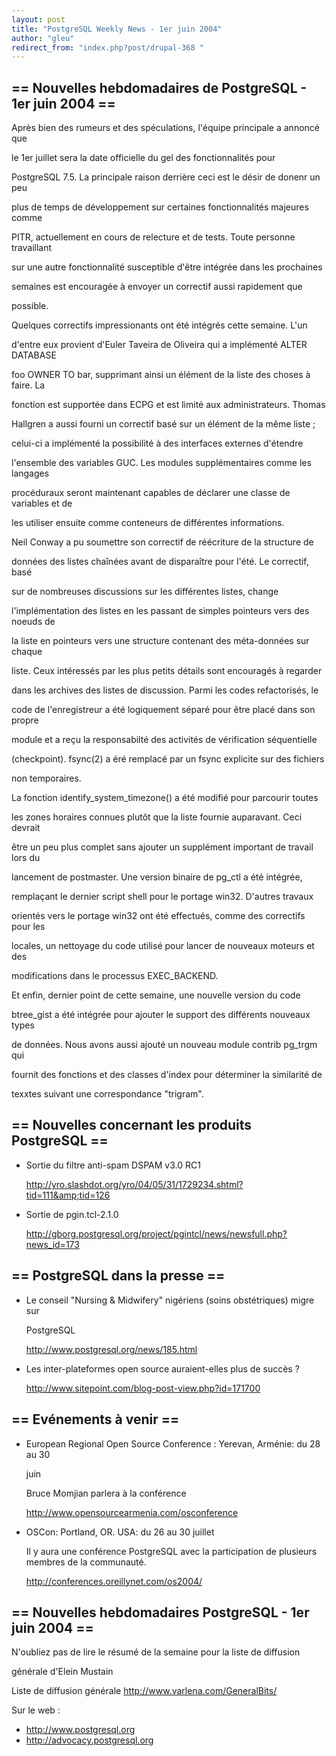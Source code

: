 ```yaml
---
layout: post
title: "PostgreSQL Weekly News - 1er juin 2004"
author: "gleu"
redirect_from: "index.php?post/drupal-368 "
---
```



<h2>== Nouvelles hebdomadaires de PostgreSQL - 1er juin 2004 ==</h2>

<p>Après bien des rumeurs et des spéculations, l'équipe principale a annoncé que

le 1er juillet sera la date officielle du gel des fonctionnalités pour

PostgreSQL 7.5. La principale raison derrière ceci est le désir de donenr un peu

plus de temps de développement sur certaines fonctionnalités majeures comme

PITR, actuellement en cours de relecture et de tests. Toute personne travaillant

sur une autre fonctionnalité susceptible d'être intégrée dans les prochaines

semaines est encouragée à envoyer un correctif aussi rapidement que

possible.

</p>

<p>Quelques correctifs impressionants ont été intégrés cette semaine. L'un

d'entre eux provient d'Euler Taveira de Oliveira qui a implémenté ALTER DATABASE

foo OWNER TO bar, supprimant ainsi un élément de la liste des choses à faire. La

fonction est supportée dans ECPG et est limité aux administrateurs. Thomas

Hallgren a aussi fourni un correctif basé sur un élément de la même liste&nbsp;;

celui-ci a implémenté la possibilité à des interfaces externes d'étendre

l'ensemble des variables GUC. Les modules supplémentaires comme les langages

procéduraux seront maintenant capables de déclarer une classe de variables et de

les utiliser ensuite comme conteneurs de différentes informations.</p>

<p>Neil Conway a pu soumettre son correctif de réécriture de la structure de

données des listes chaînées avant de disparaître pour l'été. Le correctif, basé

sur de nombreuses discussions sur les différentes listes, change

l'implémentation des listes en les passant de simples pointeurs vers des noeuds de

la liste en pointeurs vers une structure contenant des méta-données sur chaque

liste. Ceux intéressés par les plus petits détails sont encouragés à regarder

dans les archives des listes de discussion. Parmi les codes refactorisés, le

code de l'enregistreur a été logiquement séparé pour être placé dans son propre

module et a reçu la responsabilté des activités de vérification séquentielle

(checkpoint). fsync(2) a éré remplacé par un fsync explicite sur des fichiers

non temporaires.</p>

<p>La fonction identify_system_timezone() a été modifié pour parcourir toutes

les zones horaires connues plutôt que la liste fournie auparavant. Ceci devrait

être un peu plus complet sans ajouter un supplément important de travail lors du

lancement de postmaster. Une version binaire de pg_ctl a été intégrée,

remplaçant le dernier script shell pour le portage win32. D'autres travaux

orientés vers le portage win32 ont été effectués, comme des correctifs pour les

locales, un nettoyage du code utilisé pour lancer de nouveaux moteurs et des

modifications dans le processus EXEC_BACKEND.</p>

<p>Et enfin, dernier point de cette semaine, une nouvelle version du code

btree_gist a été intégrée pour ajouter le support des différents nouveaux types

de données. Nous avons aussi ajouté un nouveau module contrib pg_trgm qui

fournit des fonctions et des classes d'index pour déterminer la similarité de

texxtes suivant une correspondance "trigram".</p>

<!--more-->


<h2>== Nouvelles concernant les produits PostgreSQL ==</h2>

<ul>

<li>Sortie du filtre anti-spam DSPAM v3.0 RC1<br />

<a href="http://yro.slashdot.org/yro/04/05/31/1729234.shtml?tid=111&amp;tid=126">

http://yro.slashdot.org/yro/04/05/31/1729234.shtml?tid=111&amp;tid=126</a></li>

<li>Sortie de pgin.tcl-2.1.0<br />

<a href="http://gborg.postgresql.org/project/pgintcl/news/newsfull.php?news_id=173">

http://gborg.postgresql.org/project/pgintcl/news/newsfull.php?news_id=173</a></li>

</ul>

<h2>== PostgreSQL dans la presse ==</h2>

<ul>

<li>Le conseil "Nursing &amp; Midwifery" nigériens (soins obstétriques) migre sur

PostgreSQL<br />

<a href="http://www.postgresql.org/news/185.html">http://www.postgresql.org/news/185.html</a></li>

<li>Les inter-plateformes open source auraient-elles plus de succès&nbsp;?<br />

<a href="http://www.sitepoint.com/blog-post-view.php?id=171700">

http://www.sitepoint.com/blog-post-view.php?id=171700</a></li>

</ul>

<h2>== Evénements à venir ==</h2>

<ul>

<li>European Regional Open Source Conference : Yerevan, Arménie: du 28 au 30

juin<br />

Bruce Momjian parlera à la conférence<br />

<a href="http://www.opensourcearmenia.com/osconference">http://www.opensourcearmenia.com/osconference</a></li>

<li>OSCon: Portland, OR. USA: du 26 au 30 juillet<br />

Il y aura une conférence PostgreSQL avec la participation de plusieurs membres de la communauté.<br />

<a href="http://conferences.oreillynet.com/os2004/">http://conferences.oreillynet.com/os2004/</a></li>

</ul>

<h2>== Nouvelles hebdomadaires PostgreSQL - 1er juin 2004 ==</h2>

<p>N'oubliez pas de lire le résumé de la semaine pour la liste de diffusion

générale d'Elein Mustain</p>

<p>Liste de diffusion générale <a href="http://www.varlena.com/GeneralBits/">http://www.varlena.com/GeneralBits/</a>

</p>

<p>Sur le web :

</p>

<ul>

<li><a href="http://www.postgresql.org">http://www.postgresql.org</a></li>

<li><a href="http://advocacy.postgresql.org">http://advocacy.postgresql.org</a></li>

</ul>